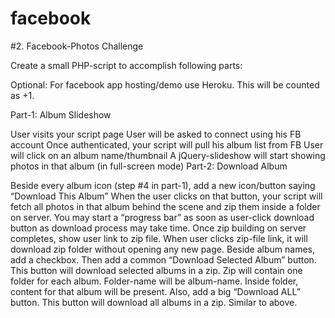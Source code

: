facebook
========
#2. Facebook-Photos Challenge

Create a small PHP-script to accomplish following parts:

Optional: For facebook app hosting/demo use Heroku. This will be counted as +1.

Part-1: Album Slideshow

User visits your script page
User will be asked to connect using his FB account
Once authenticated, your script will pull his album list from FB
User will click on an album name/thumbnail
A jQuery-slideshow will start showing photos in that album (in full-screen mode)
Part-2: Download Album

Beside every album icon (step #4 in part-1), add a new icon/button saying “Download This Album”
When the user clicks on that button, your script will fetch all photos in that album behind the scene and zip them inside a folder on server.
You may start a “progress bar” as soon as user-click download button as download process may take time.
Once zip building on server completes, show user link to zip file.
When user clicks zip-file link, it will download zip folder without opening any new page.
Beside album names, add a checkbox. Then add a common “Download Selected Album” button. This button will download selected albums in a zip. Zip will contain one folder for each album. Folder-name will be album-name. Inside folder, content for that album will be present.
Also, add a big “Download ALL” button. This button will download all albums in a zip. Similar to above.

